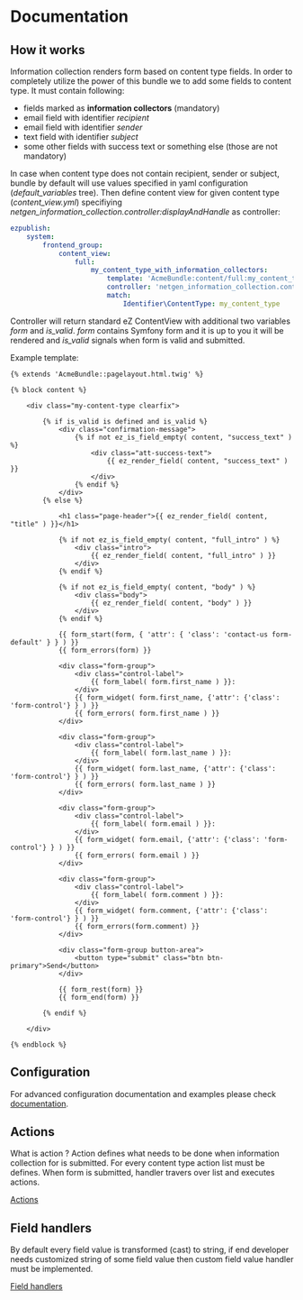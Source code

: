 Documentation
=============

## How it works

Information collection renders form based on content type fields. In order to completely utilize the power of this bundle we to add
some fields to content type. It must contain following:
* fields marked as **information collectors** (mandatory)
* email field with identifier *recipient*
* email field with identifier *sender*
* text field with identifier *subject*
* some other fields with success text or something else (those are not mandatory)

In case when content type does not contain recipient, sender or subject, bundle by default will use values specified in yaml configuration (*default_variables* tree). 
Then define content view for given content type (*content_view.yml*) specifiying *netgen_information_collection.controller:displayAndHandle* as controller:
```yaml
ezpublish:
    system:
        frontend_group:
            content_view:
                full:
                    my_content_type_with_information_collectors:
                        template: 'AcmeBundle:content/full:my_content_type.html.twig'
                        controller: 'netgen_information_collection.controller:displayAndHandle'
                        match:
                            Identifier\ContentType: my_content_type
```

Controller will return standard eZ ContentView with additional two variables *form* and *is_valid*. *form* contains Symfony form and it is up
to you it will be rendered and *is_valid* signals when form is valid and submitted.

Example template:
```twig
{% extends 'AcmeBundle::pagelayout.html.twig' %}

{% block content %}

    <div class="my-content-type clearfix">

        {% if is_valid is defined and is_valid %}
            <div class="confirmation-message">
                {% if not ez_is_field_empty( content, "success_text" ) %}
                    <div class="att-success-text">
                        {{ ez_render_field( content, "success_text" ) }}
                    </div>
                {% endif %}
            </div>
        {% else %}
        
            <h1 class="page-header">{{ ez_render_field( content, "title" ) }}</h1>
            
            {% if not ez_is_field_empty( content, "full_intro" ) %}
                <div class="intro">
                    {{ ez_render_field( content, "full_intro" ) }}
                </div>
            {% endif %}
    
            {% if not ez_is_field_empty( content, "body" ) %}
                <div class="body">
                    {{ ez_render_field( content, "body" ) }}
                </div>
            {% endif %}
                
            {{ form_start(form, { 'attr': { 'class': 'contact-us form-default' } } ) }}
            {{ form_errors(form) }}
    
            <div class="form-group">
                <div class="control-label">
                    {{ form_label( form.first_name ) }}:
                </div>
                {{ form_widget( form.first_name, {'attr': {'class': 'form-control'} } ) }}
                {{ form_errors( form.first_name ) }}
            </div>
    
            <div class="form-group">
                <div class="control-label">
                    {{ form_label( form.last_name ) }}:
                </div>
                {{ form_widget( form.last_name, {'attr': {'class': 'form-control'} } ) }}
                {{ form_errors( form.last_name ) }}
            </div>
    
            <div class="form-group">
                <div class="control-label">
                    {{ form_label( form.email ) }}:
                </div>
                {{ form_widget( form.email, {'attr': {'class': 'form-control'} } ) }}
                {{ form_errors( form.email ) }}
            </div>
    
            <div class="form-group">
                <div class="control-label">
                    {{ form_label( form.comment ) }}:
                </div>
                {{ form_widget( form.comment, {'attr': {'class': 'form-control'} } ) }}
                {{ form_errors(form.comment) }}
            </div>
    
            <div class="form-group button-area">
                <button type="submit" class="btn btn-primary">Send</button>
            </div>
    
            {{ form_rest(form) }}
            {{ form_end(form) }}

        {% endif %}

    </div>

{% endblock %}
```

## Configuration

For advanced configuration documentation and examples please check [documentation](CONFIGURATION.md).

## Actions

What is action ? Action defines what needs to be done when information collection for is submitted. 
For every content type action list must be defines. When form is submitted, handler travers over list and executes actions.
 
[Actions](ACTIONS.md)

## Field handlers

By default every field value is transformed (cast) to string, if end developer needs customized string of some field value
then custom field value handler must be implemented.

[Field handlers](FIELD_HANDLERS.md)


